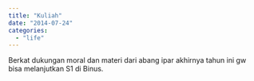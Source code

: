 ```yaml
---
title: "Kuliah"
date: "2014-07-24"
categories: 
  - "life"
---
```


Berkat dukungan moral dan materi dari abang ipar akhirnya tahun ini gw bisa melanjutkan S1 di Binus.
